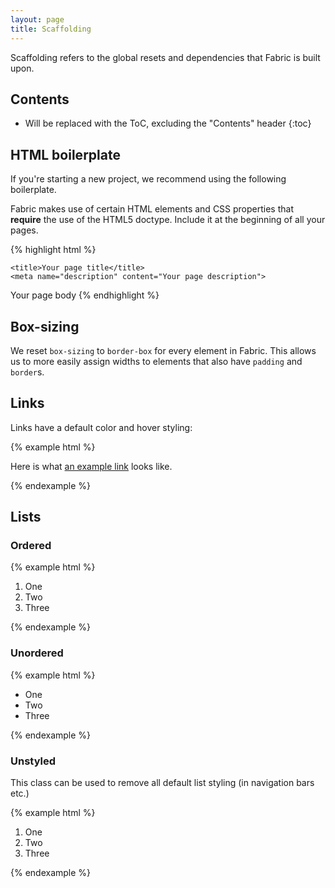 ```yaml
---
layout: page
title: Scaffolding
---
```


Scaffolding refers to the global resets and dependencies that Fabric is built upon.

## Contents

* Will be replaced with the ToC, excluding the "Contents" header
{:toc}

## HTML boilerplate

If you're starting a new project, we recommend using the following boilerplate.

Fabric makes use of certain HTML elements and CSS properties that **require** the use of the HTML5 doctype. Include it at the beginning of all your pages.

{% highlight html %}
<!DOCTYPE html>
<html>
  <head>
    <meta charset="utf-8">
    <meta http-equiv="X-UA-Compatible" content="IE=edge">
    <meta name="viewport" content="width=device-width, initial-scale=1">

    <title>Your page title</title>
    <meta name="description" content="Your page description">
  </head>
  <body>
    Your page body
  </body>
</html>
{% endhighlight %}

## Box-sizing

We reset `box-sizing` to `border-box` for every element in Fabric. This allows us to more easily assign widths to elements that also have `padding` and `border`s.

## Links

Links have a default color and hover styling:

{% example html %}

Here is what <a href="http://www.wealthsimple.com">an example link</a> looks like.

{% endexample %}

## Lists

### Ordered

{% example html %}

<ol>
  <li>One</li>
  <li>Two</li>
  <li>Three</li>
</ol>

{% endexample %}

### Unordered

{% example html %}

<ul>
  <li>One</li>
  <li>Two</li>
  <li>Three</li>
</ul>

{% endexample %}

### Unstyled

This class can be used to remove all default list styling (in navigation bars etc.)

{% example html %}

<ol class="list-unstyled">
  <li>One</li>
  <li>Two</li>
  <li>Three</li>
</ol>

{% endexample %}

